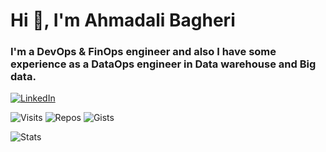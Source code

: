 # Hi 👋, I'm Ahmadali Bagheri

### I'm a DevOps & FinOps engineer and also I have some experience as a DataOps engineer in Data warehouse and Big data.

[![LinkedIn](https://img.shields.io/badge/linkedin-%230077B5.svg?style=for-the-badge&logo=linkedin&logoColor=white)](https://www.linkedin.com/in/ahmadali-bagheri)

![Visits](https://badges.pufler.dev/visits/ahmadalibagheri/ahmadalibagheri)
![Repos](https://badges.pufler.dev/repos/ahmadalibagheri)
![Gists](https://badges.pufler.dev/gists/ahmadalibagheri)

![Stats](https://github-readme-stats.vercel.app/api?username=ahmadalibagheri&include_all_commits=true&theme=merko)
